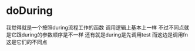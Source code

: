 # doDuring

我觉得就是一个按照during流程工作的函数 调用逻辑上基本上一样 不过不同点就是它跟during的参数顺序是不一样 还有就是during是先调用test 而这边是调用fn 这是它们的不同点